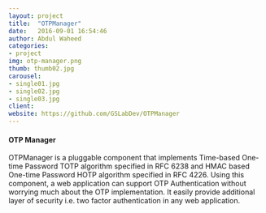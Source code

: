 ```yaml
---
layout: project
title:  "OTPManager"
date:   2016-09-01 16:54:46
author: Abdul Waheed
categories:
- project
img: otp-manager.png
thumb: thumb02.jpg
carousel:
- single01.jpg
- single02.jpg
- single03.jpg
client: 
website: https://github.com/GSLabDev/OTPManager
---
```


#### OTP Manager
OTPManager is a pluggable component that implements Time-based One-time Password TOTP algorithm specified in RFC 6238 and HMAC based One-time Password HOTP algorithm specified in RFC 4226. Using this component, a web application can support OTP Authentication without worrying much about the OTP implementation. It easily provide additional layer of security i.e. two factor authentication in any web application.
